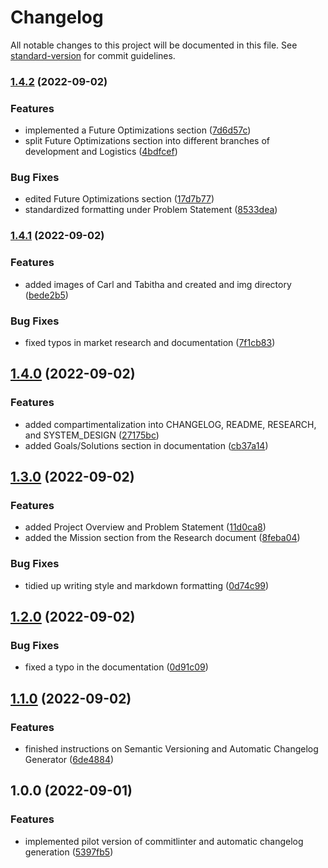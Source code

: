 # Changelog

All notable changes to this project will be documented in this file. See [standard-version](https://github.com/conventional-changelog/standard-version) for commit guidelines.

### [1.4.2](https://github.com/gentlegiantdev/Noodle-n/compare/v1.4.1...v1.4.2) (2022-09-02)


### Features

* implemented a Future Optimizations section ([7d6d57c](https://github.com/gentlegiantdev/Noodle-n/commits/7d6d57c4986859552a4ad6cffb3dd8ce8439b44d))
* split Future Optimizations section into different branches of development and Logistics ([4bdfcef](https://github.com/gentlegiantdev/Noodle-n/commits/4bdfcef513f02bbce610ad9f8a3e84e56bc20fc0))


### Bug Fixes

* edited Future Optimizations section ([17d7b77](https://github.com/gentlegiantdev/Noodle-n/commits/17d7b77f4387461b3aa8fdcd3269e901da3cd517))
* standardized formatting under Problem Statement ([8533dea](https://github.com/gentlegiantdev/Noodle-n/commits/8533deae3d3ccb5d8dec32fab17a2de76419aecd))

### [1.4.1](https://github.com/gentlegiantdev/Noodle-n/compare/v1.4.0...v1.4.1) (2022-09-02)


### Features

* added images of Carl and Tabitha and created and img directory ([bede2b5](https://github.com/gentlegiantdev/Noodle-n/commits/bede2b5a9b3ee0030c213f7123b5e1a2ab8d9be9))


### Bug Fixes

* fixed typos in market research and documentation ([7f1cb83](https://github.com/gentlegiantdev/Noodle-n/commits/7f1cb8333ec58b869718638ecb730343f8c76245))

## [1.4.0](https://github.com/gentlegiantdev/Noodle-n/compare/v1.3.0...v1.4.0) (2022-09-02)


### Features

* added compartimentalization into CHANGELOG, README, RESEARCH, and SYSTEM_DESIGN ([27175bc](https://github.com/gentlegiantdev/Noodle-n/commits/27175bc32c88bbc4417a3d2b1530ebbbc98373fb))
* added Goals/Solutions section in documentation ([cb37a14](https://github.com/gentlegiantdev/Noodle-n/commits/cb37a14770b448f59c158bd35cf672303c396c20))

## [1.3.0](https://github.com/gentlegiantdev/Noodle-n/compare/v1.2.0...v1.3.0) (2022-09-02)


### Features

* added Project Overview and Problem Statement ([11d0ca8](https://github.com/gentlegiantdev/Noodle-n/commits/11d0ca8ff87a9243779d0343aef5e056abe8f5be))
* added the Mission section from the Research document ([8feba04](https://github.com/gentlegiantdev/Noodle-n/commits/8feba043b1b9a89bf967e501209c64df295dc282))


### Bug Fixes

* tidied up writing style and markdown formatting ([0d74c99](https://github.com/gentlegiantdev/Noodle-n/commits/0d74c9904ee794b0a3879b97f3e9997ee97457b9))

## [1.2.0](https://github.com/gentlegiantdev/Noodle-n/compare/v1.0.0...v1.2.0) (2022-09-02)


### Bug Fixes

* fixed a typo in the documentation ([0d91c09](https://github.com/gentlegiantdev/Noodle-n/commits/0d91c09ada4c594e0d2712215ab5bcf6fd4e2960))

## [1.1.0](https://github.com/gentlegiantdev/Noodle-n/compare/v1.0.0...v1.1.0) (2022-09-02)


### Features

* finished instructions on Semantic Versioning and Automatic Changelog Generator ([6de4884](https://github.com/gentlegiantdev/Noodle-n/commits/6de48849462afcb6a3ad979ed652ace9c6348cde))

## 1.0.0 (2022-09-01)


### Features

* implemented pilot version of commitlinter and automatic changelog generation ([5397fb5](https://github.com/gentlegiantdev/Noodle-n/commits/5397fb524c5a7f6a738c32940cef0b9490493d40))
